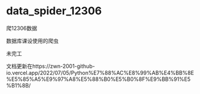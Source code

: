 # data_spider_12306
爬12306数据

数据库课设使用的爬虫

未完工

文档更新在https://zwn-2001-github-io.vercel.app/2022/07/05/Python%E7%88%AC%E8%99%AB%E4%BB%8E%E5%85%A5%E9%97%A8%E5%88%B0%E5%B0%8F%E9%BB%91%E5%B1%8B/
